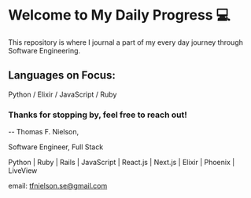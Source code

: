 # Welcome to My Daily Progress 💻

This repository is where I journal a part of my every day journey through Software Engineering.

## Languages on Focus:

Python /
Elixir /
JavaScript /
Ruby

### Thanks for stopping by, feel free to reach out!

--
Thomas F. Nielson,

Software Engineer, Full Stack

Python | Ruby | Rails | JavaScript | React.js | Next.js | Elixir | Phoenix | LiveView

email: tfnielson.se@gmail.com
